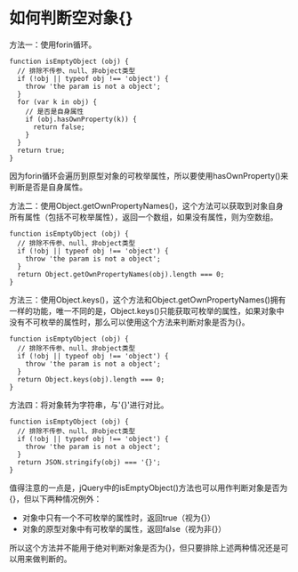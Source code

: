 # 如何判断空对象{}

方法一：使用forin循环。

    function isEmptyObject (obj) {
      // 排除不传参、null、非object类型
      if (!obj || typeof obj !== 'object') {
        throw 'the param is not a object';
      }
      for (var k in obj) {
        // 是否是自身属性
        if (obj.hasOwnProperty(k)) {
          return false;
        }
      }
      return true;
    }

因为forin循环会遍历到原型对象的可枚举属性，所以要使用hasOwnProperty()来判断是否是自身属性。

方法二：使用Object.getOwnPropertyNames()，这个方法可以获取到对象自身所有属性（包括不可枚举属性），返回一个数组，如果没有属性，则为空数组。

    function isEmptyObject (obj) {
      // 排除不传参、null、非object类型
      if (!obj || typeof obj !== 'object') {
        throw 'the param is not a object';
      }
      return Object.getOwnPropertyNames(obj).length === 0;
    }

方法三：使用Object.keys()，这个方法和Object.getOwnPropertyNames()拥有一样的功能，唯一不同的是，Object.keys()只能获取可枚举的属性，如果对象中没有不可枚举的属性时，那么可以使用这个方法来判断对象是否为{}。

    function isEmptyObject (obj) {
      // 排除不传参、null、非object类型
      if (!obj || typeof obj !== 'object') {
        throw 'the param is not a object';
      }
      return Object.keys(obj).length === 0;
    }

方法四：将对象转为字符串，与'{}'进行对比。

    function isEmptyObject (obj) {
      // 排除不传参、null、非object类型
      if (!obj || typeof obj !== 'object') {
        throw 'the param is not a object';
      }
      return JSON.stringify(obj) === '{}';
    }

值得注意的一点是，jQuery中的isEmptyObject()方法也可以用作判断对象是否为{}，但以下两种情况例外：

* 对象中只有一个不可枚举的属性时，返回true（视为{}）
* 对象的原型对象中有可枚举的属性，返回false（视为非{}）

所以这个方法并不能用于绝对判断对象是否为{}，但只要排除上述两种情况还是可以用来做判断的。